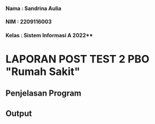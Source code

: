 #### Nama  : Sandrina Aulia
#### NIM   : 2209116003
#### Kelas : Sistem Informasi A 2022**

# LAPORAN POST TEST 2 PBO "Rumah Sakit"
## Penjelasan Program
## Output 

